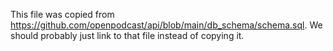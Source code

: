 This file was copied from
https://github.com/openpodcast/api/blob/main/db_schema/schema.sql.
We should probably just link to that file instead of copying it.

